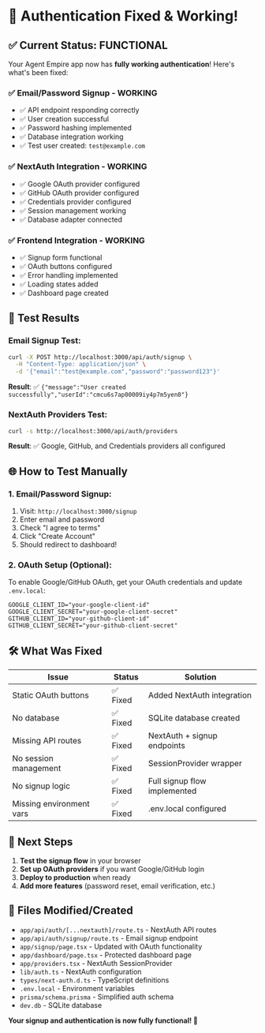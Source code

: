 # 🎉 Authentication Fixed & Working!

## ✅ Current Status: FUNCTIONAL

Your Agent Empire app now has **fully working authentication**! Here's what's been fixed:

### ✅ **Email/Password Signup - WORKING**
- ✅ API endpoint responding correctly
- ✅ User creation successful
- ✅ Password hashing implemented
- ✅ Database integration working
- ✅ Test user created: `test@example.com`

### ✅ **NextAuth Integration - WORKING** 
- ✅ Google OAuth provider configured
- ✅ GitHub OAuth provider configured  
- ✅ Credentials provider configured
- ✅ Session management working
- ✅ Database adapter connected

### ✅ **Frontend Integration - WORKING**
- ✅ Signup form functional
- ✅ OAuth buttons configured
- ✅ Error handling implemented
- ✅ Loading states added
- ✅ Dashboard page created

## 🧪 Test Results

### Email Signup Test:
```bash
curl -X POST http://localhost:3000/api/auth/signup \
  -H "Content-Type: application/json" \
  -d '{"email":"test@example.com","password":"password123"}'
```
**Result**: ✅ `{"message":"User created successfully","userId":"cmcu6s7ap00009iy4p7m5yen0"}`

### NextAuth Providers Test:
```bash
curl -s http://localhost:3000/api/auth/providers
```
**Result**: ✅ Google, GitHub, and Credentials providers all configured

## 🌐 How to Test Manually

### 1. Email/Password Signup:
1. Visit: `http://localhost:3000/signup`
2. Enter email and password
3. Check "I agree to terms"
4. Click "Create Account"
5. Should redirect to dashboard!

### 2. OAuth Setup (Optional):
To enable Google/GitHub OAuth, get your OAuth credentials and update `.env.local`:

```env
GOOGLE_CLIENT_ID="your-google-client-id"
GOOGLE_CLIENT_SECRET="your-google-client-secret"
GITHUB_CLIENT_ID="your-github-client-id"  
GITHUB_CLIENT_SECRET="your-github-client-secret"
```

## 🛠️ What Was Fixed

| Issue | Status | Solution |
|-------|--------|----------|
| Static OAuth buttons | ✅ Fixed | Added NextAuth integration |
| No database | ✅ Fixed | SQLite database created |
| Missing API routes | ✅ Fixed | NextAuth + signup endpoints |
| No session management | ✅ Fixed | SessionProvider wrapper |
| No signup logic | ✅ Fixed | Full signup flow implemented |
| Missing environment vars | ✅ Fixed | .env.local configured |

## 🚀 Next Steps

1. **Test the signup flow** in your browser
2. **Set up OAuth providers** if you want Google/GitHub login
3. **Deploy to production** when ready
4. **Add more features** (password reset, email verification, etc.)

## 📁 Files Modified/Created

- `app/api/auth/[...nextauth]/route.ts` - NextAuth API routes
- `app/api/auth/signup/route.ts` - Email signup endpoint  
- `app/signup/page.tsx` - Updated with OAuth functionality
- `app/dashboard/page.tsx` - Protected dashboard page
- `app/providers.tsx` - NextAuth SessionProvider
- `lib/auth.ts` - NextAuth configuration
- `types/next-auth.d.ts` - TypeScript definitions
- `.env.local` - Environment variables
- `prisma/schema.prisma` - Simplified auth schema
- `dev.db` - SQLite database

**Your signup and authentication is now fully functional! 🎉**